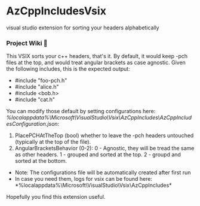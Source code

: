 # AzCppIncludesVsix 
visual studio extension for sorting your headers alphabetically

### Project Wiki 🤖

This VSIX sorts your c++ headers, that's it.
By default, it would keep -pch files at the top, and would treat angular brackets as case agnostic.
Given the following includes, this is the expected output:
- #include "foo-pch.h"
- #include "alice.h"
- #include <bob.h>
- #include "cat.h"

You can modify those default by setting configurations here: *%localappdata%\Microsoft\VisualStudio\Vsix\AzCppIncludes\AzCppIncludesConfiguration.json*:
1. PlacePCHAtTheTop (bool) whether to leave the -pch headers untouched (typically at the top of the file).
2. AngularBracketsBehavior (0-2): 0 - Agnostic, they will be tread the same as other headers. 1 - grouped and sorted at the top. 2 - groupd and sorted at the bottom.

- Note: The configurations file will be automatically created after first run
- In case you need them, logs for vsix can be found here: *%localappdata%\Microsoft\VisualStudio\Vsix\AzCppIncludes\* 

Hopefully you find this extension useful.
